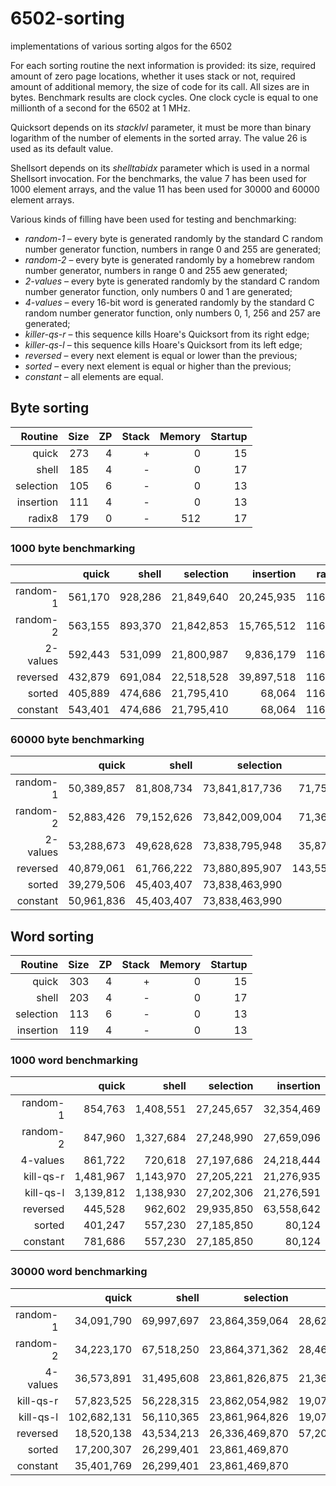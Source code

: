 # 6502-sorting
implementations of various sorting algos for the 6502

For each sorting routine the next information is provided:  its size, required amount of zero page locations, whether it uses stack or not, required amount of additional memory, the size of code for its call.  All sizes are in bytes.  Benchmark results are clock cycles.  One clock cycle is equal to one millionth of a second for the 6502 at 1 MHz.

Quicksort depends on its *stacklvl* parameter, it must be more than binary logarithm of the number of elements in the sorted array.  The value 26 is used as its default value. 

Shellsort depends on its *shelltabidx* parameter which is used in a normal Shellsort invocation.  For the benchmarks, the value 7 has been used for 1000 element arrays, and the value 11 has been used for 30000 and 60000 element arrays.

Various kinds of filling have been used for testing and benchmarking:
  * *random-1* &ndash; every byte is generated randomly by the standard C random number generator function, numbers in range 0 and 255 are generated;
  * *random-2* &ndash; every byte is generated randomly by a homebrew random number generator, numbers in range 0 and 255 aew generated;
  * *2-values* &ndash; every byte is generated randomly by the standard C random number generator function, only numbers 0 and 1 are generated;
  * *4-values* &ndash; every 16-bit word is generated randomly by the standard C random number generator function, only numbers 0, 1, 256 and 257 are generated;
  * *killer-qs-r* &ndash; this sequence kills Hoare's Quicksort from its right edge;
  * *killer-qs-l* &ndash; this sequence kills Hoare's Quicksort from its left edge;
  * *reversed* &ndash; every next element is equal or lower than the previous;
  * *sorted* &ndash; every next element is equal or higher than the previous;
  * *constant* &ndash; all elements are equal.

## Byte sorting

Routine  | Size | ZP | Stack | Memory | Startup
--------:|-----:|---:|------:|-------:|-------:
quick    |  273 |  4 |     + |      0 |      15
shell    |  185 |  4 |     - |      0 |      17
selection|  105 |  6 |     - |      0 |      13
insertion|  111 |  4 |     - |      0 |      13
radix8   |  179 |  0 |     - |    512 |      17

### 1000 byte benchmarking

  &nbsp; |    quick |    shell |  selection |  insertion | radix8
--------:|---------:|---------:|-----------:|-----------:|-------:
random-1 |  561,170 |  928,286 | 21,849,640 | 20,245,935 | 116,252
random-2 |  563,155 |  893,370 | 21,842,853 | 15,765,512 | 116,252
2-values |  592,443 |  531,099 | 21,800,987 |  9,836,179 | 116,288
reversed |  432,879 |  691,084 | 22,518,528 | 39,897,518 | 116,252
sorted   |  405,889 |  474,686 | 21,795,410 |     68,064 | 116,252
constant |  543,401 |  474,686 | 21,795,410 |     68,064 | 116,306

### 60000 byte benchmarking

  &nbsp; |    quick |    shell |    selection |     insertion |  radix8 
--------:|---------:|---------:|-------------:|--------------:|--------:
random-1 |50,389,857|81,808,734|73,841,817,736| 71,753,189,534|6,138,752
random-2 |52,883,426|79,152,626|73,842,009,004| 71,361,558,850|6,139,850
2-values |53,288,673|49,628,628|73,838,795,948| 35,873,116,983|6,142,604
reversed |40,879,061|61,766,222|73,880,895,907|143,557,968,559|6,138,752
sorted   |39,279,506|45,403,407|73,838,463,990|      4,084,222|6,138,752
constant |50,961,836|45,403,407|73,838,463,990|      4,084,222|6,142,622

## Word sorting

Routine  | Size | ZP | Stack | Memory | Startup
--------:|-----:|---:|------:|-------:|-------:
quick    |  303 |  4 |     + |      0 |      15
shell    |  203 |  4 |     - |      0 |      17
selection|  113 |  6 |     - |      0 |      13
insertion|  119 |  4 |     - |      0 |      13

### 1000 word benchmarking

  &nbsp; |     quick |    shell | selection | insertion 
--------:|----------:|---------:|----------:|----------:
random-1 |    854,763| 1,408,551| 27,245,657| 32,354,469
random-2 |    847,960| 1,327,684| 27,248,990| 27,659,096
4-values |    861,722|   720,618| 27,197,686| 24,218,444
kill-qs-r|  1,481,967| 1,143,970| 27,205,221| 21,276,935
kill-qs-l|  3,139,812| 1,138,930| 27,202,306| 21,276,591
reversed |    445,528|   962,602| 29,935,850| 63,558,642
sorted   |    401,247|   557,230| 27,185,850|     80,124
constant |    781,686|   557,230| 27,185,850|     80,124

### 30000 word benchmarking

  &nbsp; |     quick |    shell |    selection |    insertion 
--------:|----------:|---------:|-------------:|-------------:
random-1 | 34,091,790|69,997,697|23,864,359,064|28,620,322,011
random-2 | 34,223,170|67,518,250|23,864,371,362|28,465,154,836
4-values | 36,573,891|31,495,608|23,861,826,875|21,361,142,600
kill-qs-r| 57,823,525|56,228,315|23,862,054,982|19,072,438,388
kill-qs-l|102,682,131|56,110,365|23,861,964,826|19,072,437,339
reversed | 18,520,138|43,534,213|26,336,469,870|57,209,527,766
sorted   | 17,200,307|26,299,401|23,861,469,870|     2,404,210
constant | 35,401,769|26,299,401|23,861,469,870|     2,404,210
